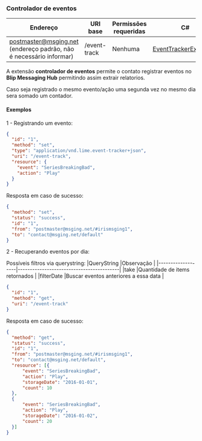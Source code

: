 ### Controlador de eventos
| Endereço              | URI base     | Permissões requeridas   | C#                 |
|-----------------------|--------------|-------------------------|--------------------|
| postmaster@msging.net (endereço padrão, não é necessário informar) | /event-track | Nenhuma | [EventTrackerExtension](https://github.com/takenet/messaginghub-client-csharp/blob/master/src/Takenet.MessagingHub.Client/Extensions/EventTracker/EventTrackerExtension.cs) |

A extensão **controlador de eventos** permite o contato registrar eventos no **Blip Messaging Hub** permitindo assim extrair relatorios. 

Caso seja registrado o mesmo evento/ação uma segunda vez no mesmo dia sera somado um contador.

#### Exemplos
1 - Registrando um evento:
```json
{  
  "id": "1",
  "method": "set",
  "type": "application/vnd.lime.event-tracker+json",
  "uri": "/event-track",
  "resource": {  
    "event": "SeriesBreakingBad",
    "action": "Play"
  }
}
```
Resposta em caso de sucesso:
```json
{
  "method": "set",
  "status": "success",
  "id": "1",
  "from": "postmaster@msging.net/#irismsging1",
  "to": "contact@msging.net/default"
}
```


2 - Recuperando eventos por dia:

Possíveis filtros via querystring:
|QueryString        |Observação                                |
|-------------------|------------------------------------------| 
|take               |Quantidade de items retornados            |
|filterDate         |Buscar eventos anteriores a essa data     |

```json
{  
  "id": "1",
  "method": "get",
  "uri": "/event-track"
}
```

Resposta em caso de sucesso:
```json
{
  "method": "get",
  "status": "success",
  "id": "1",
  "from": "postmaster@msging.net/#irismsging1",
  "to": "contact@msging.net/default",
  "resource": [{
      "event": "SeriesBreakingBad",
      "action": "Play",
      "storageDate": "2016-01-01",
      "count": 10
  },
  {
      "event": "SeriesBreakingBad",
      "action": "Play",
      "storageDate": "2016-01-02",
      "count": 20
  }]
}
```
